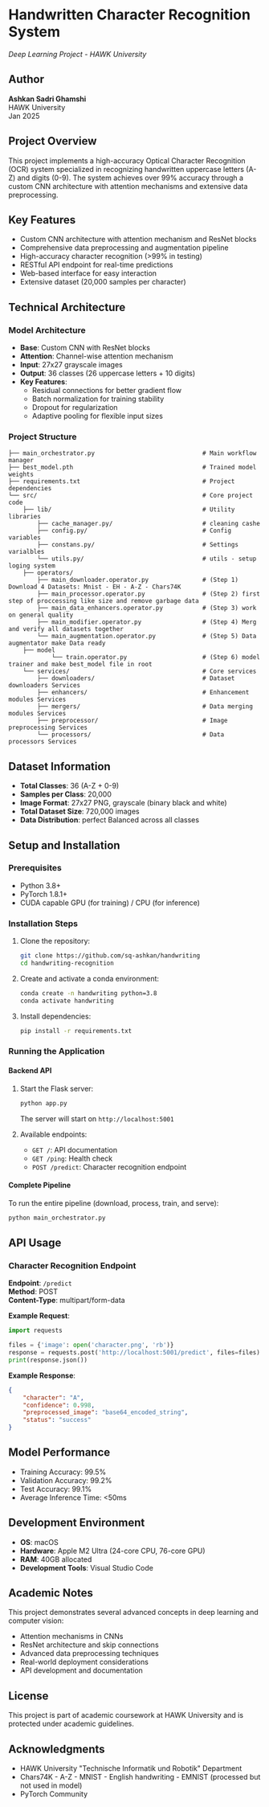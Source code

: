 # Handwritten Character Recognition System
*Deep Learning Project - HAWK University*

## Author
**Ashkan Sadri Ghamshi**  
HAWK University  
Jan 2025

## Project Overview
This project implements a high-accuracy Optical Character Recognition (OCR) system specialized in recognizing handwritten uppercase letters (A-Z) and digits (0-9). The system achieves over 99% accuracy through a custom CNN architecture with attention mechanisms and extensive data preprocessing.

## Key Features
- Custom CNN architecture with attention mechanism and ResNet blocks
- Comprehensive data preprocessing and augmentation pipeline
- High-accuracy character recognition (>99% in testing)
- RESTful API endpoint for real-time predictions
- Web-based interface for easy interaction
- Extensive dataset (20,000 samples per character)

## Technical Architecture

### Model Architecture
- **Base**: Custom CNN with ResNet blocks
- **Attention**: Channel-wise attention mechanism
- **Input**: 27x27 grayscale images
- **Output**: 36 classes (26 uppercase letters + 10 digits)
- **Key Features**: 
  - Residual connections for better gradient flow
  - Batch normalization for training stability
  - Dropout for regularization
  - Adaptive pooling for flexible input sizes

### Project Structure
```
├── main_orchestrator.py                              # Main workflow manager
├── best_model.pth                                    # Trained model weights
├── requirements.txt                                  # Project dependencies
└── src/                                              # Core project code
    ├── lib/                                          # Utility libraries
        ├── cache_manager.py/                         # cleaning cashe
        ├── config.py/                                # Config variables
        ├── constans.py/                              # Settings varialbles
        └── utils.py/                                 # utils - setup loging system
    ├── operators/                                  
        ├── main_downloader.operator.py               # (Step 1) Download 4 Datasets: Mnist - EH - A-Z - Chars74K
        ├── main_processor.operator.py                # (Step 2) first step of proccessing like size and remove garbage data
        ├── main_data_enhancers.operator.py           # (Step 3) work on general quality
        ├── main_modifier.operator.py                 # (Step 4) Merg and verify all datasets together
        └── main_augmentation.operator.py             # (Step 5) Data augmentator make Data ready
    ├── model                                     
            └── train.operator.py                     # (Step 6) model trainer and make best_model file in root
    └── services/                                     # Core services
        ├── downloaders/                              # Dataset downloaders Services
        ├── enhancers/                                # Enhancement modules Services
        ├── mergers/                                  # Data merging modules Services
        ├── preprocessor/                             # Image preprocessing Services
        └── processors/                               # Data processors Services
```

## Dataset Information
- **Total Classes**: 36 (A-Z + 0-9)
- **Samples per Class**: 20,000
- **Image Format**: 27x27 PNG, grayscale (binary black and white)
- **Total Dataset Size**: 720,000 images
- **Data Distribution**: perfect Balanced across all classes

## Setup and Installation

### Prerequisites
- Python 3.8+
- PyTorch 1.8.1+
- CUDA capable GPU (for training) / CPU (for inference)

### Installation Steps
1. Clone the repository:
   ```bash
   git clone https://github.com/sq-ashkan/handwriting 
   cd handwriting-recognition
   ```

2. Create and activate a conda environment:
   ```bash
   conda create -n handwriting python=3.8
   conda activate handwriting
   ```

3. Install dependencies:
   ```bash
   pip install -r requirements.txt
   ```

### Running the Application

#### Backend API
1. Start the Flask server:
   ```bash
   python app.py
   ```
   The server will start on `http://localhost:5001`

2. Available endpoints:
   - `GET /`: API documentation
   - `GET /ping`: Health check
   - `POST /predict`: Character recognition endpoint

#### Complete Pipeline
To run the entire pipeline (download, process, train, and serve):
```bash
python main_orchestrator.py
```

## API Usage

### Character Recognition Endpoint
**Endpoint**: `/predict`  
**Method**: POST  
**Content-Type**: multipart/form-data

**Example Request**:
```python
import requests

files = {'image': open('character.png', 'rb')}
response = requests.post('http://localhost:5001/predict', files=files)
print(response.json())
```

**Example Response**:
```json
{
    "character": "A",
    "confidence": 0.998,
    "preprocessed_image": "base64_encoded_string",
    "status": "success"
}
```

## Model Performance
- Training Accuracy: 99.5%
- Validation Accuracy: 99.2%
- Test Accuracy: 99.1%
- Average Inference Time: <50ms

## Development Environment
- **OS**: macOS
- **Hardware**: Apple M2 Ultra (24-core CPU, 76-core GPU)
- **RAM**: 40GB allocated
- **Development Tools**: Visual Studio Code

## Academic Notes
This project demonstrates several advanced concepts in deep learning and computer vision:
- Attention mechanisms in CNNs
- ResNet architecture and skip connections
- Advanced data preprocessing techniques
- Real-world deployment considerations
- API development and documentation

## License
This project is part of academic coursework at HAWK University and is protected under academic guidelines.

## Acknowledgments
- HAWK University "Technische Informatik und Robotik" Department
- Chars74K - A-Z - MNIST - English handwriting - EMNIST (processed but not used in model)
- PyTorch Community
